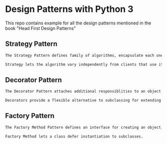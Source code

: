
# Design Patterns with Python 3
This repo contains example for all the design patterns mentioned in the book "Head First Design Patterns"

## Strategy Pattern

```bash
The Strategy Pattern defines family of algorithms, encapsulate each one, and make them interchangeable. 

Strategy lets the algorithm vary independently from clients that use it.
```

## Decorator Pattern

```bash
The Decorator Pattern attaches additional responsiblities to an object dynamically. 

Decorators provide a flexible alternative to subclassing for extending functionality.
```

## Factory Pattern

```bash
The Factory Method Pattern defines an interface for creating an object, but lets subclass decide which class to instantiate. 

Factory Method lets a class defer instantiation to subclasses.
```